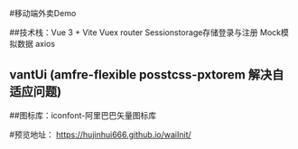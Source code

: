 #移动端外卖Demo

##技术栈：Vue 3 + Vite Vuex router Sessionstorage存储登录与注册 Mock模拟数据 axios
## vantUi (amfre-flexible posstcss-pxtorem 解决自适应问题)
##图标库：iconfont-阿里巴巴矢量图标库

#预览地址：
https://hujinhui666.github.io/waiInit/
